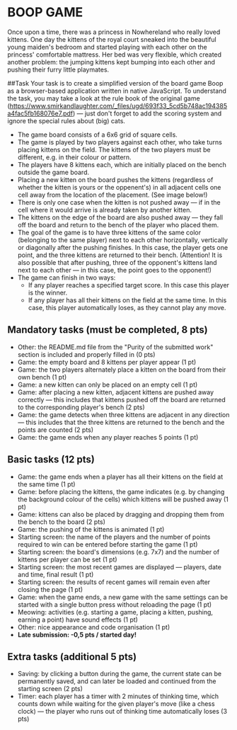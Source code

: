 # BOOP GAME

Once upon a time, there was a princess in Nowhereland who really loved kittens. One day the kittens of the royal court sneaked into the beautiful young maiden's bedroom and started playing with each other on the princess' comfortable mattress. Her bed was very flexible, which created another problem: the jumping kittens kept bumping into each other and pushing their furry little playmates.

##Task
Your task is to create a simplified version of the board game Boop as a browser-based application written in native JavaScript. To understand the task, you may take a look at the rule book of the original game (https://www.smirkandlaughter.com/_files/ugd/693f33_5cd5b748ac194385a4fac5fb168076e7.pdf) — just don't forget to add the scoring system and ignore the special rules about (big) cats.

- The game board consists of a 6x6 grid of square cells.
- The game is played by two players against each other, who take turns placing kittens on the field. The kittens of the two players must be different, e.g. in their colour or pattern.
- The players have 8 kittens each, which are initially placed on the bench outside the game board.
- Placing a new kitten on the board pushes the kittens (regardless of whether the kitten is yours or the oppenent's) in all adjacent cells one cell away from the location of the placement. (See image below!)
- There is only one case when the kitten is not pushed away — if in the cell where it would arrive is already taken by another kitten.
- The kittens on the edge of the board are also pushed away — they fall off the board and return to the bench of the player who placed them.
- The goal of the game is to have three kittens of the same color (belonging to the same player) next to each other horizontally, vertically or diagonally after the pushing finishes. In this case, the player gets one point, and the three kittens are returned to their bench. (Attention! It is also possible that after pushing, three of the opponent's kittens land next to each other — in this case, the point goes to the opponent!)
- The game can finish in two ways:
  - If any player reaches a specified target score. In this case this player is the winner.
  - If any player has all their kittens on the field at the same time. In this case, this player automatically loses, as they cannot play any move.

## Mandatory tasks (must be completed, 8 pts)
- Other: the README.md file from the "Purity of the submitted work" section is included and properly filled in (0 pts)
- Game: the empty board and 8 kittens per player appear (1 pt)
- Game: the two players alternately place a kitten on the board from their own bench (1 pt)
- Game: a new kitten can only be placed on an empty cell (1 pt)
- Game: after placing a new kitten, adjacent kittens are pushed away correctly — this includes that kittens pushed off the board are returned to the corresponding player's bench (2 pts)
- Game: the game detects when three kittens are adjacent in any direction — this includes that the three kittens are returned to the bench and the points are counted (2 pts)
- Game: the game ends when any player reaches 5 points (1 pt)

## Basic tasks (12 pts)
- Game: the game ends when a player has all their kittens on the field at the same time (1 pt)
- Game: before placing the kittens, the game indicates (e.g. by changing the background colour of the cells) which kittens will be pushed away (1 pt)
- Game: kittens can also be placed by dragging and dropping them from the bench to the board (2 pts)
- Game: the pushing of the kittens is animated (1 pt)
- Starting screen: the name of the players and the number of points required to win can be entered before starting the game (1 pt)
- Starting screen: the board's dimensions (e.g. 7x7) and the number of kittens per player can be set (1 pt)
- Starting screen: the most recent games are displayed — players, date and time, final result (1 pt)
- Starting screen: the results of recent games will remain even after closing the page (1 pt)
- Game: when the game ends, a new game with the same settings can be started with a single button press without reloading the page (1 pt)
- Meowing: activities (e.g. starting a game, placing a kitten, pushing, earning a point) have sound effects (1 pt)
- Other: nice appearance and code organisation (1 pt)
- **Late submission: -0,5 pts / started day!**

## Extra tasks (additional 5 pts)
- Saving: by clicking a button during the game, the current state can be permanently saved, and can later be loaded and continued from the starting screen (2 pts)
- Timer: each player has a timer with 2 minutes of thinking time, which counts down while waiting for the given player's move (like a chess clock) — the player who runs out of thinking time automatically loses (3 pts)
